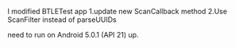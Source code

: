 I modified BTLETest app
1.update new ScanCallback method
2.Use ScanFilter instead of parseUUIDs

need to run on Android 5.0.1 (API 21) up.

